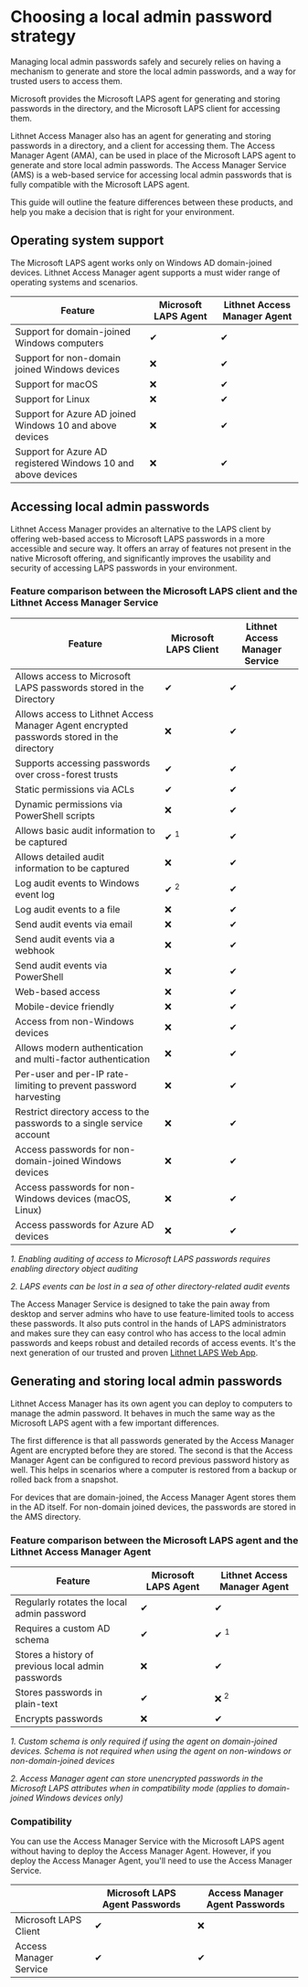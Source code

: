 # Choosing a local admin password strategy

Managing local admin passwords safely and securely relies on having a mechanism to generate and store the local admin passwords, and a way for trusted users to access them.

Microsoft provides the Microsoft LAPS agent for generating and storing passwords in the directory, and the Microsoft LAPS client for accessing them. 

Lithnet Access Manager also has an agent for generating and storing passwords in a directory, and a client for accessing them. The Access Manager Agent (AMA), can be used in place of the Microsoft LAPS agent to generate and store local admin passwords. The Access Manager Service (AMS) is a web-based service for accessing local admin passwords that is fully compatible with the Microsoft LAPS agent.
 
This guide will outline the feature differences between these products, and help you make a decision that is right for your environment.

## Operating system support
The Microsoft LAPS agent works only on Windows AD domain-joined devices. Lithnet Access Manager agent supports a must wider range of operating systems and scenarios.

| Feature | Microsoft LAPS Agent | Lithnet Access Manager Agent  |
| -- | -- | -- |
| Support for domain-joined Windows computers | ✔ | ✔ |
| Support for non-domain joined Windows devices | ❌ | ✔ |
| Support for macOS | ❌ | ✔ |
| Support for Linux | ❌ | ✔ |
| Support for Azure AD joined Windows 10 and above devices | ❌ | ✔ |
| Support for Azure AD registered Windows 10 and above devices | ❌ | ✔ |

## Accessing local admin passwords
Lithnet Access Manager provides an alternative to the LAPS client by offering web-based access to Microsoft LAPS passwords in a more accessible and secure way. It offers an array of features not present in the native Microsoft offering, and significantly improves the usability and security of accessing LAPS passwords in your environment.

### Feature comparison between the Microsoft LAPS client and the Lithnet Access Manager Service

| Feature | Microsoft LAPS Client | Lithnet Access Manager Service  |
| -- | -- | -- |
| Allows access to Microsoft LAPS passwords stored in the Directory | ✔ | ✔ |
| Allows access to Lithnet Access Manager Agent encrypted passwords stored in the directory | ❌ | ✔ |
| Supports accessing passwords over cross-forest trusts | ✔ | ✔ |
| Static permissions via ACLs | ✔ | ✔ |
| Dynamic permissions via PowerShell scripts | ❌ | ✔ |
| Allows basic audit information to be captured | ✔ <sup>1</sup> | ✔ |
| Allows detailed audit information to be captured | ❌ | ✔ |
| Log audit events to Windows event log | ✔ <sup>2</sup> | ✔ |
| Log audit events to a file | ❌ | ✔ |
| Send audit events via email | ❌ | ✔ |
| Send audit events via a webhook | ❌ | ✔ |
| Send audit events via PowerShell | ❌ | ✔ |
| Web-based access | ❌ | ✔ |
| Mobile-device friendly | ❌ | ✔ |
| Access from non-Windows devices | ❌ | ✔ |
| Allows modern authentication and multi-factor authentication | ❌ | ✔ |
| Per-user and per-IP rate-limiting to prevent password harvesting | ❌ | ✔ |
| Restrict directory access to the passwords to a single service account | ❌ | ✔ |
| Access passwords for non-domain-joined Windows devices | ❌ | ✔ |
| Access passwords for non-Windows devices (macOS, Linux) | ❌ | ✔ |
| Access passwords for Azure AD devices | ❌ | ✔ |

_1. Enabling auditing of access to Microsoft LAPS passwords requires enabling directory object auditing_

_2. LAPS events can be lost in a sea of other directory-related audit events_

The Access Manager Service is designed to take the pain away from desktop and server admins who have to use feature-limited tools to access these passwords. It also puts control in the hands of LAPS administrators and makes sure they can easy control who has access to the local admin passwords and keeps robust and detailed records of access events. It's the next generation of our trusted and proven [Lithnet LAPS Web App](https://github.com/lithnet/laps-web).

## Generating and storing local admin passwords
Lithnet Access Manager has its own agent you can deploy to computers to manage the admin password. It behaves in much the same way as the Microsoft LAPS agent with a few important differences. 

The first difference is that all passwords generated by the Access Manager Agent are encrypted before they are stored. The second is that the Access Manager Agent can be configured to record previous password history as well. This helps in scenarios where a computer is restored from a backup or rolled back from a snapshot.

For devices that are domain-joined, the Access Manager Agent stores them in the AD itself. For non-domain joined devices, the passwords are stored in the AMS directory.

### Feature comparison between the Microsoft LAPS agent and the Lithnet Access Manager Agent

| Feature | Microsoft LAPS Agent | Lithnet Access Manager Agent  |
| -- | -- | -- |
| Regularly rotates the local admin password | ✔ | ✔ |
| Requires a custom AD schema | ✔ | ✔ <sup>1<sup> |
| Stores a history of previous local admin passwords | ❌ | ✔ |
| Stores passwords in plain-text | ✔ | ❌ <sup>2</sup> |
| Encrypts passwords | ❌ | ✔ |

_1. Custom schema is only required if using the agent on domain-joined devices. Schema is not required when using the agent on non-windows or non-domain-joined devices_

_2. Access Manager agent can store unencrypted passwords in the Microsoft LAPS attributes when in compatibility mode (applies to domain-joined Windows devices only)_

### Compatibility
You can use the Access Manager Service with the Microsoft LAPS agent without having to deploy the Access Manager Agent. However, if you deploy the Access Manager Agent, you'll need to use the Access Manager Service.

|  | Microsoft LAPS Agent Passwords | Access Manager Agent Passwords |
| -- | -- | -- |
| Microsoft LAPS Client | ✔ | ❌ | 
| Access Manager Service | ✔ | ✔ | 
